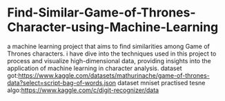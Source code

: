 # Find-Similar-Game-of-Thrones-Character-using-Machine-Learning
 a machine learning project that aims to find similarities among Game of Thrones characters. i have  dive into the techniques used in this project  to process and visualize high-dimensional data, providing insights into the application of machine learning in character analysis.
dataset got:https://www.kaggle.com/datasets/mathurinache/game-of-thrones-data?select=script-bag-of-words.json
dataset mniset practised tesne algo:https://www.kaggle.com/c/digit-recognizer/data
